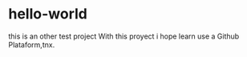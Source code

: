 # hello-world
this is an other test project
With this proyect i hope learn use a Github Plataform,tnx.
